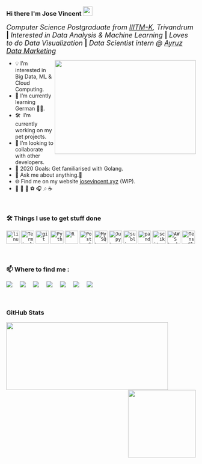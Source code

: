 ### Hi there I'm Jose Vincent <img src="https://media.giphy.com/media/hvRJCLFzcasrR4ia7z/giphy.gif" width="25px"> 

 <font size="4.5">_Computer Science Postgraduate from [IIITM-K](https://www.iiitmk.ac.in/), Trivandrum_ **|** _Interested in Data Analysis & Machine Learning_ **|** _Loves to do Data Visualization_ **|** _Data Scientist intern @ [Ayruz Data Marketing](https://ayruz.com/)_</font>

<img align="right" height="250" width="375" alt="" src="https://i.giphy.com/media/l46Cy1rHbQ92uuLXa/giphy.gif" />

- :bulb: I’m interested in Big Data, ML & Cloud Computing.
- 🌱 I’m currently learning German 🤷‍♂️.
- 🛠 &nbsp;I’m currently working on my pet projects.
- 👯 I’m looking to collaborate with other developers.
- 🥅 2020 Goals: Get familiarised with Golang.
- 💬 Ask me about anything.🤝
- 🌐 Find me on my website [josevincent.xyz](https://www.josevincent.xyz) (WIP).
- :yellow_heart: :bicyclist:  :book:  :soccer:  :headphones:  :notes:  ☕

 <br />

### 🛠️ Things I use to get stuff done 

<code><img height="35" src="https://img.icons8.com/color/35/000000/linux.png" alt="linux"></code>
<code><img height="35" src="https://img.icons8.com/color/35/000000/console.png" alt="Terminal"></code>
<code><img height="35" src="https://img.icons8.com/color/35/000000/git.png" alt="git"></code>
<code><img height="35" src="https://img.icons8.com/color/35/000000/python.png" alt="Python"></code>
<code><img height="35" src="https://img.icons8.com/windows/35/000000/r-project.png" alt="R"></code>
<code><img height="35" src="https://img.icons8.com/color/35/000000/postgreesql.png" alt="PostgreSQL"></code>
<code><img height="35" src="https://img.icons8.com/ios/35/000000/mysql-logo.png" alt="MySQL"></code>
<code><img height="35" src="https://upload.wikimedia.org/wikipedia/commons/3/38/Jupyter_logo.svg" alt="Jupyter NoteBook"></code>
<code><img height="35" src="https://upload.wikimedia.org/wikipedia/en/d/d2/Sublime_Text_3_logo.png" alt="sublime-text"></code>
<code><img height="35" src="https://cdn.shortpixel.ai/spai/w_300+q_lossy+ret_img+to_webp/https://www.numfocus.org/wp-content/uploads/2016/07/pandas-logo-300.png" alt="pandas"></code>
<code><img height="35" src="https://upload.wikimedia.org/wikipedia/commons/0/05/Scikit_learn_logo_small.svg" alt="scikit learn"></code>
<code><img height="35" src="https://airsouthasia.files.wordpress.com/2018/08/plotly-logo-01-square.png?w=153&h=148" alt="AWS Lambda"></code>
<code><img height="35" src="https://upload.wikimedia.org/wikipedia/commons/2/2d/Tensorflow_logo.svg" alt="TensorFlow"></code>

<br />

### :mailbox: Where to find me : 

[<img target="_blank" src="https://img.icons8.com/color/35/000000/gitlab.png"/>](https://www.gitlab.com/jose-vincent/)&nbsp;&nbsp;&nbsp;&nbsp;
[<img src="https://img.icons8.com/fluent/35/000000/gmail--v2.png"/>](mailto:jose.da3@iiitmk.ac.in)&nbsp;&nbsp;&nbsp;&nbsp;
[<img target="_blank" src="https://img.icons8.com/fluent/35/000000/linkedin-circled.png"/>](https://www.linkedin.com/in/josevincent/)&nbsp;&nbsp;&nbsp;&nbsp;
[<img target="_blank" src="https://img.icons8.com/fluent/35/000000/twitter.png"/>](https://twitter.com/prodigalS0N)&nbsp;&nbsp;&nbsp;&nbsp;
[<img target="_blank" src="https://img.icons8.com/cute-clipart/35/000000/instagram-new.png"/>](https://www.instagram.com/snaps_depot)&nbsp;&nbsp;&nbsp;&nbsp;
[<img target="_blank" src="https://img.icons8.com/color/35/000000/discord-new-logo.png"/>](https://discord.gg/WHGhXvW)&nbsp;&nbsp;&nbsp;&nbsp;
[<img target="_blank" src="https://img.icons8.com/fluent/35/000000/resume-website.png"/>](https://www.josevincent.xyz)&nbsp;&nbsp;&nbsp;&nbsp;

<br />

### GitHub Stats

<a><img align="left"  height="180em" width="430em" src="https://github-readme-stats.vercel.app/api?username=jose-vincent&show_icons=true&hide_border=true&layout=compact" /></a>
<a><img align="right" height="180em" src="https://github-readme-stats.vercel.app/api/top-langs/?username=jose-vincent&show_icons=true&hide_border=true&layout=compact&langs_count=8"/></a>

<br />

<!--  <details> 
 <summary>👨‍💻 <b>Programming stats</b>: </summary>
<br>
START_SECTION:waka
```text
No Activity tracked this Week
```
END_SECTION:waka
</details> -->
 
